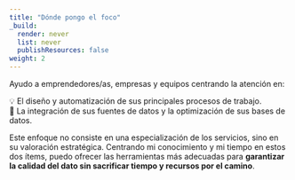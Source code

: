 ```yaml
---
title: "Dónde pongo el foco"
_build:
  render: never
  list: never
  publishResources: false
weight: 2
---
```


Ayudo a emprendedores/as, empresas y equipos centrando la atención en:

💡  El diseño y automatización de sus principales procesos de trabajo.  
🔧  La integración de sus fuentes de datos y la optimización de sus bases de datos.  

Este enfoque no consiste en una especialización de los servicios, sino en su valoración estratégica. Centrando mi conocimiento y mi tiempo en estos dos ítems, puedo ofrecer las herramientas más adecuadas para **garantizar la calidad del dato sin sacrificar tiempo y recursos por el camino**.





